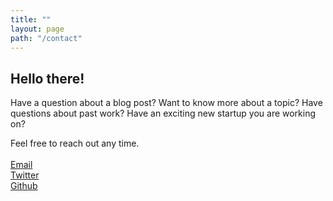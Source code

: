 ```yaml
---
title: ""
layout: page
path: "/contact"
---
```

<h2>Hello there!</h2>
Have a question about a blog post? Want to know more about a topic? Have questions about past work? Have an exciting new startup you are working on? 

Feel free to reach out any time. <br /><br />
<a href="mailto:max.goodman@flatironschool.com">Email</a><br />
<a href="http://www.twitter.com/maxxgrok">Twitter</a><br>
<a href="http://www.github.com/maxgrok">Github</a><br />

